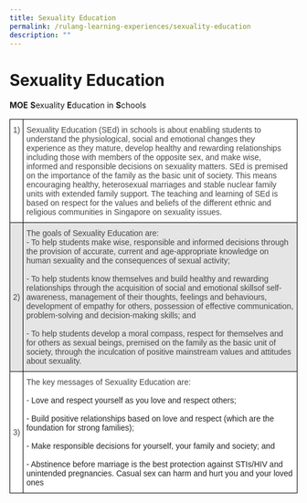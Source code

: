 ```yaml
---
title: Sexuality Education
permalink: /rulang-learning-experiences/sexuality-education
description: ""
---
```

# Sexuality Education


**MOE** **S**exuality **E**ducation in **S**chools 
<style type="text/css">
.tg  {border-collapse:collapse;border-spacing:0;}
.tg td{border-color:black;border-style:solid;border-width:1px;font-family:Arial, sans-serif;font-size:14px;
  overflow:hidden;padding:10px 5px;word-break:normal;}
.tg th{border-color:black;border-style:solid;border-width:1px;font-family:Arial, sans-serif;font-size:14px;
  font-weight:normal;overflow:hidden;padding:10px 5px;word-break:normal;}
.tg .tg-yvtv{background-color:#E5E5E5;color:#454545;text-align:left;vertical-align:middle}
.tg .tg-fwnj{background-color:#FFF;color:#454545;text-align:left;vertical-align:top}
.tg .tg-iual{background-color:#E5E5E5;color:#454545;text-align:left;vertical-align:top}
.tg .tg-sdzj{background-color:#FFF;color:#454545;text-align:left;vertical-align:middle}
</style>
<table class="tg">
<thead>
  <tr>
    <th class="tg-fwnj"><span style="font-weight:normal">1)</span></th>
    <th class="tg-fwnj"><span style="font-weight:normal">Sexuality Education (SEd) in schools is about enabling students to understand the physiological, social and emotional changes they experience as they mature, develop healthy and rewarding relationships including those with members of the opposite sex, and make wise, informed and responsible decisions on sexuality matters. SEd is premised on the importance of the family as the basic unit of society. This means encouraging healthy, heterosexual marriages and stable nuclear family units with extended family support. The teaching and learning of SEd is based on respect for the values and beliefs of the different ethnic and religious communities in Singapore on sexuality issues.</span><br></th>
  </tr>
</thead>
<tbody>
  <tr>
    <td class="tg-yvtv"> 2)</td>
    <td class="tg-iual">The goals of Sexuality Education are:<br>- To help students make wise, responsible and informed decisions through the provision of accurate, current and age-appropriate knowledge on human sexuality and the consequences of sexual activity;<br><br>- To help students know themselves and build healthy and rewarding relationships through the acquisition of social and emotional skillsof self-awareness, management of their thoughts, feelings and behaviours, development of empathy for others, possession of effective communication, problem-solving and decision-making skills; and<br><br>- To help students develop a moral compass, respect for themselves and for others as sexual beings, premised on the family as the basic unit of society, through the inculcation of positive mainstream values and attitudes about sexuality.</td>
  </tr>
  <tr>
    <td class="tg-sdzj">3)</td>
    <td class="tg-fwnj">The key messages of Sexuality Education are:<br><br>- <span style="color:#222">Love and respect yourself as you love and respect others;</span><br><br><span style="color:#222">- Build positive relationships based on love and respect (which are the foundation for strong families);</span><br><br><span style="color:#222">- Make responsible decisions for yourself, your family and society; and</span><br><br><span style="color:#222">- Abstinence before marriage is the best protection against STIs/HIV and unintended pregnancies. Casual sex can harm and hurt you and your loved ones</span></td>
  </tr>
</tbody>
</table>